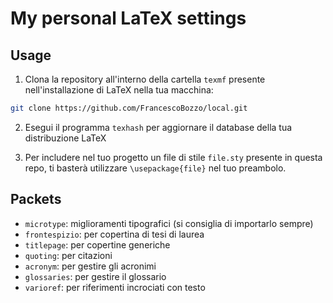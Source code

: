# My personal LaTeX settings

## Usage
1. Clona la repository all'interno della cartella `texmf` presente nell'installazione di LaTeX nella tua macchina:
```bash
git clone https://github.com/FrancescoBozzo/local.git
```

2. Esegui il programma `texhash` per aggiornare il database della tua distribuzione LaTeX

3. Per includere nel tuo progetto un file di stile `file.sty` presente in questa repo, ti basterà utilizzare `\usepackage{file}` nel tuo preambolo.

## Packets
- `microtype`: miglioramenti tipografici (si consiglia di importarlo sempre)
- `frontespizio`: per copertina di tesi di laurea
- `titlepage`: per copertine generiche
- `quoting`: per citazioni
- `acronym`: per gestire gli acronimi
- `glossaries`: per gestire il glossario
- `varioref`: per riferimenti incrociati con testo